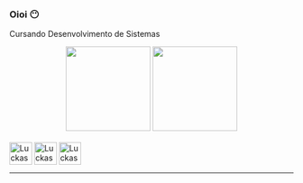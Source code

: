 ### **Oioi** &#128566;

Cursando Desenvolvimento de Sistemas


<div align="center">
    <img height="150px" src="https://github-readme-stats.vercel.app/api?username=Luckas06&show_icons=true&theme=dark">
    <img height="150px"  src="https://github-readme-stats.vercel.app/api/top-langs/?username=luckas06&layout=compact&langs_count=7&theme=dark">
</div>
<br>
<div>
    <img align="center" alt="Luckas-HTML" height="40" width="40" src="https://cdn-icons-png.flaticon.com/512/5968/5968267.png">
    <img align="center" alt="Luckas-CSS" height="40" width="40" src="https://cdn-icons-png.flaticon.com/512/5968/5968242.png">
    <img align="center" alt="Luckas-Js" height="40" width="39" src="https://cdn-icons-png.flaticon.com/512/5968/5968292.png">
</div>

___
